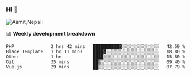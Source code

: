 ### Hi 👋

![Asmit,Nepali](https://github.com/asmit99nepali/asmit99nepali/blob/main/img/git-overview.jpg )
<!--
**asmit99nepali/asmit99nepali** is a ✨ _special_ ✨ repository because its `README.md` (this file) appears on your GitHub profile.

Here are some ideas to get you started:

- 🔭 I’m currently working on ...
- 🌱 I’m currently learning ...
- 👯 I’m looking to collaborate on ...
- 🤔 I’m looking for help with ...
- 💬 Ask me about ...
- 📫 How to reach me: ...
- 😄 Pronouns: ...
- ⚡ Fun fact: ...
-->


📊 **Weekly development breakdown**
<!--START_SECTION:waka-->
```text
PHP              2 hrs 42 mins   ██████████▓░░░░░░░░░░░░░░   42.59 % 
Blade Template   1 hr 11 mins    ████▓░░░░░░░░░░░░░░░░░░░░   18.80 % 
Other            1 hr            ████░░░░░░░░░░░░░░░░░░░░░   15.80 % 
Git              35 mins         ██▒░░░░░░░░░░░░░░░░░░░░░░   09.40 % 
Vue.js           29 mins         ██░░░░░░░░░░░░░░░░░░░░░░░   07.79 % 
```
<!--END_SECTION:waka-->

